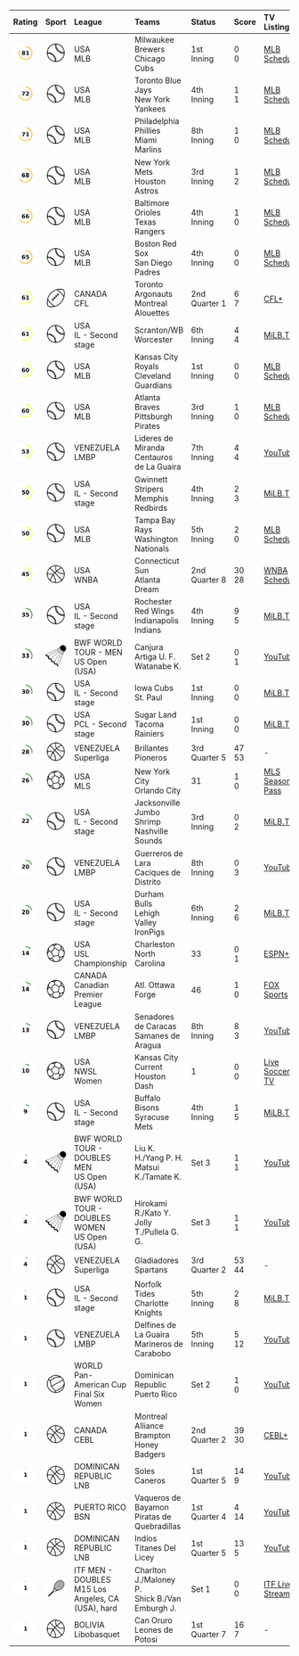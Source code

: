 | Rating                                                                                                                                 | Sport                                                                                                                     | League                                               | Teams                                             | Status        | Score    | TV Listing                                                                                                                 |
|:---------------------------------------------------------------------------------------------------------------------------------------|:--------------------------------------------------------------------------------------------------------------------------|:-----------------------------------------------------|:--------------------------------------------------|:--------------|:---------|:---------------------------------------------------------------------------------------------------------------------------|
| <img src="https://raw.githubusercontent.com/BlakeDuncan25/Donut-SVG-Ratings/bac4e4a278175106499642192132b1786a9aec38/81.svg" alt="81"> | <img src="https://raw.githubusercontent.com/BlakeDuncan25/Donut-SVG-Ratings/master/baseball.png" alt="Baseball">          | USA<br>MLB                                           | Milwaukee Brewers<br>Chicago Cubs                 | 1st Inning    | 0<br>0   | <a href="https://www.mlb.com/schedule">MLB Schedule</a>                                                                    |
| <img src="https://raw.githubusercontent.com/BlakeDuncan25/Donut-SVG-Ratings/bac4e4a278175106499642192132b1786a9aec38/72.svg" alt="72"> | <img src="https://raw.githubusercontent.com/BlakeDuncan25/Donut-SVG-Ratings/master/baseball.png" alt="Baseball">          | USA<br>MLB                                           | Toronto Blue Jays<br>New York Yankees             | 4th Inning    | 1<br>1   | <a href="https://www.mlb.com/schedule">MLB Schedule</a>                                                                    |
| <img src="https://raw.githubusercontent.com/BlakeDuncan25/Donut-SVG-Ratings/bac4e4a278175106499642192132b1786a9aec38/71.svg" alt="71"> | <img src="https://raw.githubusercontent.com/BlakeDuncan25/Donut-SVG-Ratings/master/baseball.png" alt="Baseball">          | USA<br>MLB                                           | Philadelphia Phillies<br>Miami Marlins            | 8th Inning    | 1<br>0   | <a href="https://www.mlb.com/schedule">MLB Schedule</a>                                                                    |
| <img src="https://raw.githubusercontent.com/BlakeDuncan25/Donut-SVG-Ratings/bac4e4a278175106499642192132b1786a9aec38/68.svg" alt="68"> | <img src="https://raw.githubusercontent.com/BlakeDuncan25/Donut-SVG-Ratings/master/baseball.png" alt="Baseball">          | USA<br>MLB                                           | New York Mets<br>Houston Astros                   | 3rd Inning    | 1<br>2   | <a href="https://www.mlb.com/schedule">MLB Schedule</a>                                                                    |
| <img src="https://raw.githubusercontent.com/BlakeDuncan25/Donut-SVG-Ratings/bac4e4a278175106499642192132b1786a9aec38/66.svg" alt="66"> | <img src="https://raw.githubusercontent.com/BlakeDuncan25/Donut-SVG-Ratings/master/baseball.png" alt="Baseball">          | USA<br>MLB                                           | Baltimore Orioles<br>Texas Rangers                | 4th Inning    | 1<br>0   | <a href="https://www.mlb.com/schedule">MLB Schedule</a>                                                                    |
| <img src="https://raw.githubusercontent.com/BlakeDuncan25/Donut-SVG-Ratings/bac4e4a278175106499642192132b1786a9aec38/65.svg" alt="65"> | <img src="https://raw.githubusercontent.com/BlakeDuncan25/Donut-SVG-Ratings/master/baseball.png" alt="Baseball">          | USA<br>MLB                                           | Boston Red Sox<br>San Diego Padres                | 4th Inning    | 0<br>0   | <a href="https://www.mlb.com/schedule">MLB Schedule</a>                                                                    |
| <img src="https://raw.githubusercontent.com/BlakeDuncan25/Donut-SVG-Ratings/bac4e4a278175106499642192132b1786a9aec38/61.svg" alt="61"> | <img src="https://raw.githubusercontent.com/BlakeDuncan25/Donut-SVG-Ratings/master/football.png" alt="American Football"> | CANADA<br>CFL                                        | Toronto Argonauts<br>Montreal Alouettes           | 2nd Quarter 1 | 6<br>7   | <a href="https://www.cfl.ca/plus/">CFL+</a>                                                                                |
| <img src="https://raw.githubusercontent.com/BlakeDuncan25/Donut-SVG-Ratings/bac4e4a278175106499642192132b1786a9aec38/61.svg" alt="61"> | <img src="https://raw.githubusercontent.com/BlakeDuncan25/Donut-SVG-Ratings/master/baseball.png" alt="Baseball">          | USA<br>IL - Second stage                             | Scranton/WB<br>Worcester                          | 6th Inning    | 4<br>4   | <a href="http://milb.tv/">MiLB.TV</a>                                                                                      |
| <img src="https://raw.githubusercontent.com/BlakeDuncan25/Donut-SVG-Ratings/bac4e4a278175106499642192132b1786a9aec38/60.svg" alt="60"> | <img src="https://raw.githubusercontent.com/BlakeDuncan25/Donut-SVG-Ratings/master/baseball.png" alt="Baseball">          | USA<br>MLB                                           | Kansas City Royals<br>Cleveland Guardians         | 1st Inning    | 0<br>0   | <a href="https://www.mlb.com/schedule">MLB Schedule</a>                                                                    |
| <img src="https://raw.githubusercontent.com/BlakeDuncan25/Donut-SVG-Ratings/bac4e4a278175106499642192132b1786a9aec38/60.svg" alt="60"> | <img src="https://raw.githubusercontent.com/BlakeDuncan25/Donut-SVG-Ratings/master/baseball.png" alt="Baseball">          | USA<br>MLB                                           | Atlanta Braves<br>Pittsburgh Pirates              | 3rd Inning    | 1<br>0   | <a href="https://www.mlb.com/schedule">MLB Schedule</a>                                                                    |
| <img src="https://raw.githubusercontent.com/BlakeDuncan25/Donut-SVG-Ratings/bac4e4a278175106499642192132b1786a9aec38/53.svg" alt="53"> | <img src="https://raw.githubusercontent.com/BlakeDuncan25/Donut-SVG-Ratings/master/baseball.png" alt="Baseball">          | VENEZUELA<br>LMBP                                    | Lideres de Miranda<br>Centauros de La Guaira      | 7th Inning    | 4<br>4   | <a href="https://www.youtube.com/@LMBPVE/streams">YouTube</a>                                                              |
| <img src="https://raw.githubusercontent.com/BlakeDuncan25/Donut-SVG-Ratings/bac4e4a278175106499642192132b1786a9aec38/50.svg" alt="50"> | <img src="https://raw.githubusercontent.com/BlakeDuncan25/Donut-SVG-Ratings/master/baseball.png" alt="Baseball">          | USA<br>IL - Second stage                             | Gwinnett Stripers<br>Memphis Redbirds             | 4th Inning    | 2<br>3   | <a href="http://milb.tv/">MiLB.TV</a>                                                                                      |
| <img src="https://raw.githubusercontent.com/BlakeDuncan25/Donut-SVG-Ratings/bac4e4a278175106499642192132b1786a9aec38/50.svg" alt="50"> | <img src="https://raw.githubusercontent.com/BlakeDuncan25/Donut-SVG-Ratings/master/baseball.png" alt="Baseball">          | USA<br>MLB                                           | Tampa Bay Rays<br>Washington Nationals            | 5th Inning    | 2<br>0   | <a href="https://www.mlb.com/schedule">MLB Schedule</a>                                                                    |
| <img src="https://raw.githubusercontent.com/BlakeDuncan25/Donut-SVG-Ratings/bac4e4a278175106499642192132b1786a9aec38/45.svg" alt="45"> | <img src="https://raw.githubusercontent.com/BlakeDuncan25/Donut-SVG-Ratings/master/basketball.png" alt="Basketball">      | USA<br>WNBA                                          | Connecticut Sun<br>Atlanta Dream                  | 2nd Quarter 8 | 30<br>28 | <a href="https://www.wnba.com/schedule?season=2024&month=all">WNBA Schedule</a>                                            |
| <img src="https://raw.githubusercontent.com/BlakeDuncan25/Donut-SVG-Ratings/bac4e4a278175106499642192132b1786a9aec38/35.svg" alt="35"> | <img src="https://raw.githubusercontent.com/BlakeDuncan25/Donut-SVG-Ratings/master/baseball.png" alt="Baseball">          | USA<br>IL - Second stage                             | Rochester Red Wings<br>Indianapolis Indians       | 4th Inning    | 9<br>5   | <a href="http://milb.tv/">MiLB.TV</a>                                                                                      |
| <img src="https://raw.githubusercontent.com/BlakeDuncan25/Donut-SVG-Ratings/bac4e4a278175106499642192132b1786a9aec38/33.svg" alt="33"> | <img src="https://raw.githubusercontent.com/BlakeDuncan25/Donut-SVG-Ratings/master/badminton.png" alt="Badminton">        | BWF WORLD TOUR - MEN<br>US Open (USA)                | Canjura Artiga U. F.<br>Watanabe K.               | Set 2         | 0<br>1   | <a href="https://www.youtube.com/@bwftv/streams">YouTube</a>                                                               |
| <img src="https://raw.githubusercontent.com/BlakeDuncan25/Donut-SVG-Ratings/bac4e4a278175106499642192132b1786a9aec38/30.svg" alt="30"> | <img src="https://raw.githubusercontent.com/BlakeDuncan25/Donut-SVG-Ratings/master/baseball.png" alt="Baseball">          | USA<br>IL - Second stage                             | Iowa Cubs<br>St. Paul                             | 1st Inning    | 0<br>0   | <a href="http://milb.tv/">MiLB.TV</a>                                                                                      |
| <img src="https://raw.githubusercontent.com/BlakeDuncan25/Donut-SVG-Ratings/bac4e4a278175106499642192132b1786a9aec38/30.svg" alt="30"> | <img src="https://raw.githubusercontent.com/BlakeDuncan25/Donut-SVG-Ratings/master/baseball.png" alt="Baseball">          | USA<br>PCL - Second stage                            | Sugar Land<br>Tacoma Rainiers                     | 1st Inning    | 0<br>0   | <a href="http://milb.tv/">MiLB.TV</a>                                                                                      |
| <img src="https://raw.githubusercontent.com/BlakeDuncan25/Donut-SVG-Ratings/bac4e4a278175106499642192132b1786a9aec38/28.svg" alt="28"> | <img src="https://raw.githubusercontent.com/BlakeDuncan25/Donut-SVG-Ratings/master/basketball.png" alt="Basketball">      | VENEZUELA<br>Superliga                               | Brillantes<br>Pioneros                            | 3rd Quarter 5 | 47<br>53 | -                                                                                                                          |
| <img src="https://raw.githubusercontent.com/BlakeDuncan25/Donut-SVG-Ratings/bac4e4a278175106499642192132b1786a9aec38/26.svg" alt="26"> | <img src="https://raw.githubusercontent.com/BlakeDuncan25/Donut-SVG-Ratings/master/soccer.png" alt="Soccer">              | USA<br>MLS                                           | New York City<br>Orlando City                     | 31            | 1<br>0   | <a href="https://tv.apple.com/us/channel/tvs.sbd.7000">MLS Season Pass</a>                                                 |
| <img src="https://raw.githubusercontent.com/BlakeDuncan25/Donut-SVG-Ratings/bac4e4a278175106499642192132b1786a9aec38/22.svg" alt="22"> | <img src="https://raw.githubusercontent.com/BlakeDuncan25/Donut-SVG-Ratings/master/baseball.png" alt="Baseball">          | USA<br>IL - Second stage                             | Jacksonville Jumbo Shrimp<br>Nashville Sounds     | 3rd Inning    | 0<br>2   | <a href="http://milb.tv/">MiLB.TV</a>                                                                                      |
| <img src="https://raw.githubusercontent.com/BlakeDuncan25/Donut-SVG-Ratings/bac4e4a278175106499642192132b1786a9aec38/20.svg" alt="20"> | <img src="https://raw.githubusercontent.com/BlakeDuncan25/Donut-SVG-Ratings/master/baseball.png" alt="Baseball">          | VENEZUELA<br>LMBP                                    | Guerreros de Lara<br>Caciques de Distrito         | 8th Inning    | 0<br>3   | <a href="https://www.youtube.com/@LMBPVE/streams">YouTube</a>                                                              |
| <img src="https://raw.githubusercontent.com/BlakeDuncan25/Donut-SVG-Ratings/bac4e4a278175106499642192132b1786a9aec38/20.svg" alt="20"> | <img src="https://raw.githubusercontent.com/BlakeDuncan25/Donut-SVG-Ratings/master/baseball.png" alt="Baseball">          | USA<br>IL - Second stage                             | Durham Bulls<br>Lehigh Valley IronPigs            | 6th Inning    | 2<br>6   | <a href="http://milb.tv/">MiLB.TV</a>                                                                                      |
| <img src="https://raw.githubusercontent.com/BlakeDuncan25/Donut-SVG-Ratings/bac4e4a278175106499642192132b1786a9aec38/14.svg" alt="14"> | <img src="https://raw.githubusercontent.com/BlakeDuncan25/Donut-SVG-Ratings/master/soccer.png" alt="Soccer">              | USA<br>USL Championship                              | Charleston<br>North Carolina                      | 33            | 0<br>1   | <a href="https://www.espn.com/watch/catalog/573c1a9a-fcdd-49b4-af3a-e4b065c461c5/usl-championship#bucketId=7373">ESPN+</a> |
| <img src="https://raw.githubusercontent.com/BlakeDuncan25/Donut-SVG-Ratings/bac4e4a278175106499642192132b1786a9aec38/14.svg" alt="14"> | <img src="https://raw.githubusercontent.com/BlakeDuncan25/Donut-SVG-Ratings/master/soccer.png" alt="Soccer">              | CANADA<br>Canadian Premier League                    | Atl. Ottawa<br>Forge                              | 46            | 1<br>0   | <a href="https://www.foxsports.com/live">FOX Sports</a>                                                                    |
| <img src="https://raw.githubusercontent.com/BlakeDuncan25/Donut-SVG-Ratings/bac4e4a278175106499642192132b1786a9aec38/13.svg" alt="13"> | <img src="https://raw.githubusercontent.com/BlakeDuncan25/Donut-SVG-Ratings/master/baseball.png" alt="Baseball">          | VENEZUELA<br>LMBP                                    | Senadores de Caracas<br>Samanes de Aragua         | 8th Inning    | 8<br>3   | <a href="https://www.youtube.com/@LMBPVE/streams">YouTube</a>                                                              |
| <img src="https://raw.githubusercontent.com/BlakeDuncan25/Donut-SVG-Ratings/bac4e4a278175106499642192132b1786a9aec38/10.svg" alt="10"> | <img src="https://raw.githubusercontent.com/BlakeDuncan25/Donut-SVG-Ratings/master/soccer.png" alt="Soccer">              | USA<br>NWSL Women                                    | Kansas City Current<br>Houston Dash               | 1             | 0<br>0   | <a href="https://www.livesoccertv.com/competitions/united-states/nwsl/">Live Soccer TV</a>                                 |
| <img src="https://raw.githubusercontent.com/BlakeDuncan25/Donut-SVG-Ratings/bac4e4a278175106499642192132b1786a9aec38/9.svg" alt="9">   | <img src="https://raw.githubusercontent.com/BlakeDuncan25/Donut-SVG-Ratings/master/baseball.png" alt="Baseball">          | USA<br>IL - Second stage                             | Buffalo Bisons<br>Syracuse Mets                   | 4th Inning    | 1<br>5   | <a href="http://milb.tv/">MiLB.TV</a>                                                                                      |
| <img src="https://raw.githubusercontent.com/BlakeDuncan25/Donut-SVG-Ratings/bac4e4a278175106499642192132b1786a9aec38/4.svg" alt="4">   | <img src="https://raw.githubusercontent.com/BlakeDuncan25/Donut-SVG-Ratings/master/badminton.png" alt="Badminton">        | BWF WORLD TOUR - DOUBLES MEN<br>US Open (USA)        | Liu K. H./Yang P. H.<br>Matsui K./Tamate K.       | Set 3         | 1<br>1   | <a href="https://www.youtube.com/@bwftv/streams">YouTube</a>                                                               |
| <img src="https://raw.githubusercontent.com/BlakeDuncan25/Donut-SVG-Ratings/bac4e4a278175106499642192132b1786a9aec38/4.svg" alt="4">   | <img src="https://raw.githubusercontent.com/BlakeDuncan25/Donut-SVG-Ratings/master/badminton.png" alt="Badminton">        | BWF WORLD TOUR - DOUBLES WOMEN<br>US Open (USA)      | Hirokami R./Kato Y.<br>Jolly T./Pullela G. G.     | Set 3         | 1<br>1   | <a href="https://www.youtube.com/@bwftv/streams">YouTube</a>                                                               |
| <img src="https://raw.githubusercontent.com/BlakeDuncan25/Donut-SVG-Ratings/bac4e4a278175106499642192132b1786a9aec38/4.svg" alt="4">   | <img src="https://raw.githubusercontent.com/BlakeDuncan25/Donut-SVG-Ratings/master/basketball.png" alt="Basketball">      | VENEZUELA<br>Superliga                               | Gladiadores<br>Spartans                           | 3rd Quarter 2 | 53<br>44 | -                                                                                                                          |
| <img src="https://raw.githubusercontent.com/BlakeDuncan25/Donut-SVG-Ratings/bac4e4a278175106499642192132b1786a9aec38/1.svg" alt="1">   | <img src="https://raw.githubusercontent.com/BlakeDuncan25/Donut-SVG-Ratings/master/baseball.png" alt="Baseball">          | USA<br>IL - Second stage                             | Norfolk Tides<br>Charlotte Knights                | 5th Inning    | 2<br>8   | <a href="http://milb.tv/">MiLB.TV</a>                                                                                      |
| <img src="https://raw.githubusercontent.com/BlakeDuncan25/Donut-SVG-Ratings/bac4e4a278175106499642192132b1786a9aec38/1.svg" alt="1">   | <img src="https://raw.githubusercontent.com/BlakeDuncan25/Donut-SVG-Ratings/master/baseball.png" alt="Baseball">          | VENEZUELA<br>LMBP                                    | Delfines de La Guaira<br>Marineros de Carabobo    | 5th Inning    | 5<br>12  | <a href="https://www.youtube.com/@LMBPVE/streams">YouTube</a>                                                              |
| <img src="https://raw.githubusercontent.com/BlakeDuncan25/Donut-SVG-Ratings/bac4e4a278175106499642192132b1786a9aec38/1.svg" alt="1">   | <img src="https://raw.githubusercontent.com/BlakeDuncan25/Donut-SVG-Ratings/master/volleyball.png" alt="Volleyball">      | WORLD<br>Pan-American Cup Final Six Women            | Dominican Republic<br>Puerto Rico                 | Set 2         | 1<br>0   | <a href="https://www.youtube.com/@ReinasdelCaribe/streams">YouTube</a>                                                     |
| <img src="https://raw.githubusercontent.com/BlakeDuncan25/Donut-SVG-Ratings/bac4e4a278175106499642192132b1786a9aec38/1.svg" alt="1">   | <img src="https://raw.githubusercontent.com/BlakeDuncan25/Donut-SVG-Ratings/master/basketball.png" alt="Basketball">      | CANADA<br>CEBL                                       | Montreal Alliance<br>Brampton Honey Badgers       | 2nd Quarter 2 | 39<br>30 | <a href="https://plus.cebl.ca/">CEBL+</a>                                                                                  |
| <img src="https://raw.githubusercontent.com/BlakeDuncan25/Donut-SVG-Ratings/bac4e4a278175106499642192132b1786a9aec38/1.svg" alt="1">   | <img src="https://raw.githubusercontent.com/BlakeDuncan25/Donut-SVG-Ratings/master/basketball.png" alt="Basketball">      | DOMINICAN REPUBLIC<br>LNB                            | Soles<br>Caneros                                  | 1st Quarter 5 | 14<br>9  | <a href="https://www.youtube.com/@LNBRDTv1/streams">YouTube</a>                                                            |
| <img src="https://raw.githubusercontent.com/BlakeDuncan25/Donut-SVG-Ratings/bac4e4a278175106499642192132b1786a9aec38/1.svg" alt="1">   | <img src="https://raw.githubusercontent.com/BlakeDuncan25/Donut-SVG-Ratings/master/basketball.png" alt="Basketball">      | PUERTO RICO<br>BSN                                   | Vaqueros de Bayamon<br>Piratas de Quebradillas    | 1st Quarter 4 | 4<br>14  | <a href="https://www.youtube.com/@BaloncestoSuperiorNacionalPR/streams">YouTube</a>                                        |
| <img src="https://raw.githubusercontent.com/BlakeDuncan25/Donut-SVG-Ratings/bac4e4a278175106499642192132b1786a9aec38/1.svg" alt="1">   | <img src="https://raw.githubusercontent.com/BlakeDuncan25/Donut-SVG-Ratings/master/basketball.png" alt="Basketball">      | DOMINICAN REPUBLIC<br>LNB                            | Indios<br>Titanes Del Licey                       | 1st Quarter 5 | 13<br>5  | <a href="https://www.youtube.com/@LNBRDTv1/streams">YouTube</a>                                                            |
| <img src="https://raw.githubusercontent.com/BlakeDuncan25/Donut-SVG-Ratings/bac4e4a278175106499642192132b1786a9aec38/1.svg" alt="1">   | <img src="https://raw.githubusercontent.com/BlakeDuncan25/Donut-SVG-Ratings/master/tennis.png" alt="Tennis">              | ITF MEN - DOUBLES<br>M15 Los Angeles, CA (USA), hard | Charlton J./Maloney P.<br>Shick B./Van Emburgh J. | Set 1         | 0<br>0   | <a href="https://live.itftennis.com/en/live-streams/">ITF Live Streams</a>                                                 |
| <img src="https://raw.githubusercontent.com/BlakeDuncan25/Donut-SVG-Ratings/bac4e4a278175106499642192132b1786a9aec38/1.svg" alt="1">   | <img src="https://raw.githubusercontent.com/BlakeDuncan25/Donut-SVG-Ratings/master/basketball.png" alt="Basketball">      | BOLIVIA<br>Libobasquet                               | Can Oruro<br>Leones de Potosi                     | 1st Quarter 7 | 16<br>7  | -                                                                                                                          |